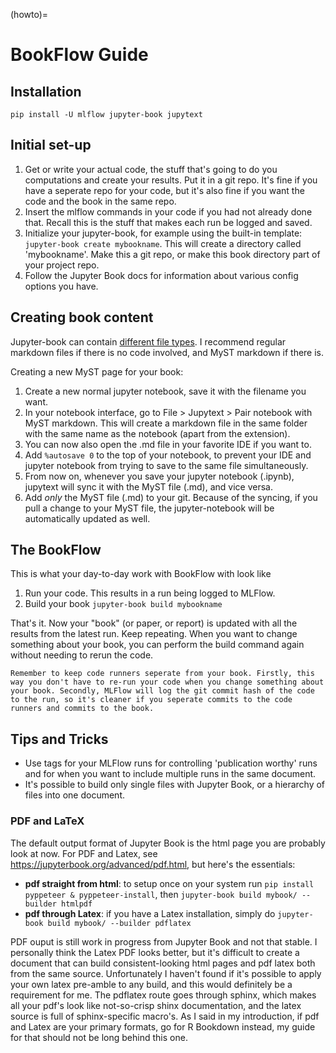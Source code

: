 (howto)=
# BookFlow Guide

## Installation
`pip install -U mlflow jupyter-book jupytext` 

## Initial set-up
1. Get or write your actual code, the stuff that's going to do you computations and create your results. Put it in a git repo. It's fine if you have a seperate repo for your code, but it's also fine if you want the code and the book in the same repo.
1. Insert the mlflow commands in your code if you had not already done that. Recall this is the stuff that makes each run be logged and saved. 
1. Initialize your jupyter-book, for example using the built-in template:
`jupyter-book create mybookname`. This will create a directory called 'mybookname'. Make this a git repo, or make this book directory part of your project repo.
1. Follow the Jupyter Book docs for information about various config options you have. 

## Creating book content
Jupyter-book can contain [different file types](https://jupyterbook.org/content-types/index.html). I recommend regular markdown files if there is no code involved, and MyST markdown if there is. 

Creating a new MyST page for your book:
1. Create a new normal jupyter notebook, save it with the filename you want. 
1. In your notebook interface, go to File > Jupytext > Pair notebook with MyST markdown. This will create a markdown file in the same folder with the same name as the notebook (apart from the extension).
1. You can now also open the .md file in your favorite IDE if you want to.  
1. Add `%autosave 0` to the top of your notebook, to prevent your IDE and jupyter notebook from trying to save to the same file simultaneously.
1. From now on, whenever you save your jupyter notebook (.ipynb), jupytext will sync it with the MyST file (.md), and vice versa. 
1. Add _only_ the MyST file (.md) to your git. Because of the syncing, if you pull a change to your MyST file, the jupyter-notebook will be automatically updated as well.

## The BookFlow
This is what your day-to-day work with BookFlow with look like

1. Run your code. This results in a run being logged to MLFlow. 
1. Build your book `jupyter-book build mybookname`

That's it. Now your "book" (or paper, or report) is updated with all the results from the latest run. Keep repeating. When you want to change something about your book, you can perform the build command again without needing to rerun the code. 

```{tip}
Remember to keep code runners seperate from your book. Firstly, this way you don't have to re-run your code when you change something about your book. Secondly, MLFlow will log the git commit hash of the code to the run, so it's cleaner if you seperate commits to the code runners and commits to the book.
```

## Tips and Tricks

- Use tags for your MLFlow runs for controlling 'publication worthy' runs and for when you want to include multiple runs in the same document.
- It's possible to build only single files with Jupyter Book, or a hierarchy of files into one document.

### PDF and LaTeX
The default output format of Jupyter Book is the html page you are probably look at now. For PDF and Latex, see <https://jupyterbook.org/advanced/pdf.html>, but here's the essentials:

- **pdf straight from html**: to setup once on your system run `pip install pyppeteer & pyppeteer-install`, then `jupyter-book build mybook/ --builder htmlpdf` 
- **pdf through Latex**: if you have a Latex installation, simply do `jupyter-book build mybook/ --builder pdflatex`

PDF ouput is still work in progress from Jupyter Book and not that stable. I personally think the Latex PDF looks better, but it's difficult to create a document that can build consistent-looking html pages and pdf latex both from the same source. Unfortunately I haven't found if it's possible to apply your own latex pre-amble to any build, and this would definitely be a requirement for me. The pdflatex route goes through sphinx, which makes all your pdf's look like not-so-crisp shinx documentation, and the latex source is full of sphinx-specific macro's. As I said in my introduction, if pdf and Latex are your primary formats, go for R Bookdown instead, my guide for that should not be long behind this one.




